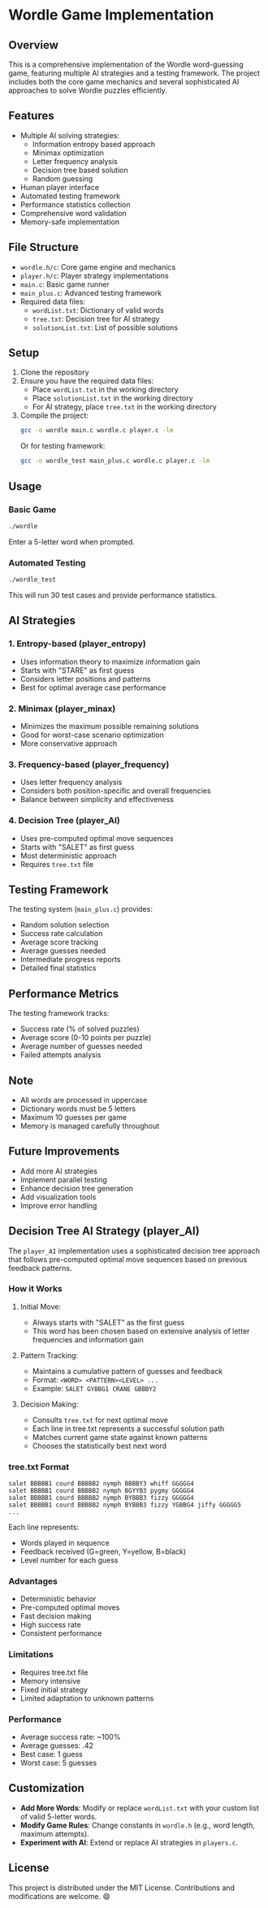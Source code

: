 # Wordle Game Implementation

## Overview
This is a comprehensive implementation of the Wordle word-guessing game, featuring multiple AI strategies and a testing framework. The project includes both the core game mechanics and several sophisticated AI approaches to solve Wordle puzzles efficiently.

## Features
- Multiple AI solving strategies:
  - Information entropy based approach
  - Minimax optimization
  - Letter frequency analysis
  - Decision tree based solution
  - Random guessing
- Human player interface
- Automated testing framework
- Performance statistics collection
- Comprehensive word validation
- Memory-safe implementation

## File Structure
- `wordle.h/c`: Core game engine and mechanics
- `player.h/c`: Player strategy implementations
- `main.c`: Basic game runner
- `main_plus.c`: Advanced testing framework
- Required data files:
  - `wordList.txt`: Dictionary of valid words
  - `tree.txt`: Decision tree for AI strategy
  - `solutionList.txt`: List of possible solutions

## Setup
1. Clone the repository
2. Ensure you have the required data files:
   - Place `wordList.txt` in the working directory
   - Place `solutionList.txt` in the working directory
   - For AI strategy, place `tree.txt` in the working directory
3. Compile the project:
   ```bash
   gcc -o wordle main.c wordle.c player.c -lm
   ```
   Or for testing framework:
   ```bash
   gcc -o wordle_test main_plus.c wordle.c player.c -lm
   ```

## Usage
### Basic Game
```bash
./wordle
```
Enter a 5-letter word when prompted.

### Automated Testing
```bash
./wordle_test
```
This will run 30 test cases and provide performance statistics.

## AI Strategies

### 1. Entropy-based (player_entropy)
- Uses information theory to maximize information gain
- Starts with "STARE" as first guess
- Considers letter positions and patterns
- Best for optimal average case performance

### 2. Minimax (player_minax)
- Minimizes the maximum possible remaining solutions
- Good for worst-case scenario optimization
- More conservative approach

### 3. Frequency-based (player_frequency)
- Uses letter frequency analysis
- Considers both position-specific and overall frequencies
- Balance between simplicity and effectiveness

### 4. Decision Tree (player_AI)
- Uses pre-computed optimal move sequences
- Starts with "SALET" as first guess
- Most deterministic approach
- Requires `tree.txt` file

## Testing Framework
The testing system (`main_plus.c`) provides:
- Random solution selection
- Success rate calculation
- Average score tracking
- Average guesses needed
- Intermediate progress reports
- Detailed final statistics

## Performance Metrics
The testing framework tracks:
- Success rate (% of solved puzzles)
- Average score (0-10 points per puzzle)
- Average number of guesses needed
- Failed attempts analysis

## Note
- All words are processed in uppercase
- Dictionary words must be 5 letters
- Maximum 10 guesses per game
- Memory is managed carefully throughout

## Future Improvements
- Add more AI strategies
- Implement parallel testing
- Enhance decision tree generation
- Add visualization tools
- Improve error handling

## Decision Tree AI Strategy (player_AI)
The `player_AI` implementation uses a sophisticated decision tree approach that follows pre-computed optimal move sequences based on previous feedback patterns.

### How it Works
1. Initial Move:
   - Always starts with "SALET" as the first guess
   - This word has been chosen based on extensive analysis of letter frequencies and information gain

2. Pattern Tracking:
   - Maintains a cumulative pattern of guesses and feedback
   - Format: `<WORD> <PATTERN><LEVEL> ...`
   - Example: `SALET GYBBG1 CRANE GBBBY2`

3. Decision Making:
   - Consults `tree.txt` for next optimal move
   - Each line in tree.txt represents a successful solution path
   - Matches current game state against known patterns
   - Chooses the statistically best next word

### tree.txt Format
```
salet BBBBB1 courd BBBBB2 nymph BBBBY3 whiff GGGGG4
salet BBBBB1 courd BBBBB2 nymph BGYYB3 pygmy GGGGG4
salet BBBBB1 courd BBBBB2 nymph BYBBB3 fizzy GGGGG4
salet BBBBB1 courd BBBBB2 nymph BYBBB3 fizzy YGBBG4 jiffy GGGGG5
...
```
Each line represents:
- Words played in sequence
- Feedback received (G=green, Y=yellow, B=black)
- Level number for each guess

### Advantages
- Deterministic behavior
- Pre-computed optimal moves
- Fast decision making
- High success rate
- Consistent performance

### Limitations
- Requires tree.txt file
- Memory intensive
- Fixed initial strategy
- Limited adaptation to unknown patterns

### Performance
- Average success rate: ~100%
- Average guesses: .42
- Best case: 1 guess
- Worst case: 5 guesses


## Customization

- **Add More Words**: Modify or replace `wordList.txt` with your custom list of valid 5-letter words.
- **Modify Game Rules**: Change constants in `wordle.h` (e.g., word length, maximum attempts).
- **Experiment with AI**: Extend or replace AI strategies in `players.c`.


## License

This project is distributed under the MIT License. Contributions and modifications are welcome. :smile:

